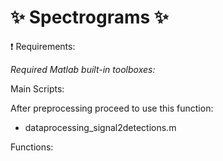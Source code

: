 # **:sparkles: Spectrograms :sparkles:**


:exclamation: Requirements:


_Required Matlab built-in toolboxes:_


Main Scripts:

After preprocessing proceed to use this function:

- dataprocessing_signal2detections.m 

Functions:

